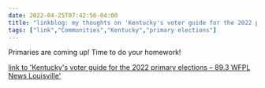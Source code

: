 ```yaml
---
date: 2022-04-25T07:42:56-04:00
title: "linkblog: my thoughts on 'Kentucky's voter guide for the 2022 primary elections – 89.3 WFPL News Louisville'"
tags: ["link","Communities","Kentucky","primary elections"]
---
```

Primaries are coming up! Time to do your homework!
 
[link to 'Kentucky's voter guide for the 2022 primary elections – 89.3 WFPL News Louisville'](https://wfpl.org/kentuckys-voter-guide-for-the-2022-primary-elections/)
